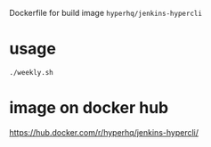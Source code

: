 Dockerfile for build image `hyperhq/jenkins-hypercli`

# usage
```
./weekly.sh
```

# image on docker hub
https://hub.docker.com/r/hyperhq/jenkins-hypercli/
